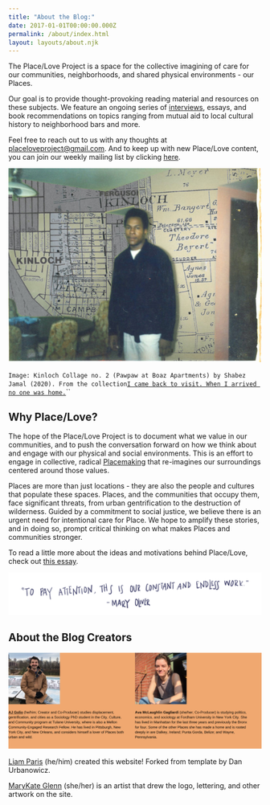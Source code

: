 ```yaml
---
title: "About the Blog:"
date: 2017-01-01T00:00:00.000Z
permalink: /about/index.html
layout: layouts/about.njk
---
```

The Place/Love Project is a space for the collective imagining of care for our communities, neighborhoods, and shared physical environments - our Places.

Our goal is to provide thought-provoking reading material and resources on these subjects. We feature an ongoing series of [interviews](https://placeloveproject.org/), essays, and book recommendations on topics ranging from mutual aid to local cultural history to neighborhood bars and more.

Feel free to reach out to us with any thoughts at [placeloveproject@gmail.com](mailto:agolio@tulane.edu). And to keep up with new Place/Love content, you can join our weekly mailing list by clicking [here](https://placeloveproject.substack.com/welcome).

![](/static/img/1kinloch_collage_no_2-1.jpg)

`Image: Kinloch Collage no. 2 (Pawpaw at Boaz Apartments) by Shabez Jamal (2020). From the collection`[`I came back to visit. When I arrived no one was home.`](http://www.shabezj.com/new-page)``

## Why Place/Love?

The hope of the Place/Love Project is to document what we value in our communities, and to push the conversation forward on how we think about and engage with our physical and social environments. This is an effort to engage in collective, radical [Placemaking](https://www.pps.org/article/what-is-placemaking) that re-imagines our surroundings centered around those values.

Places are more than just locations - they are also the people and cultures that populate these spaces. Places, and the communities that occupy them, face significant threats, from urban gentrification to the destruction of wilderness. Guided by a commitment to social justice, we believe there is an urgent need for intentional care for Place. We hope to amplify these stories, and in doing so, prompt critical thinking on what makes Places and communities stronger.

To read a little more about the ideas and motivations behind Place/Love, check out [this essay](https://placeloveproject.org/static/files/manifesto.pdf).

![](/static/img/quote.png)

## About the Blog Creators

![](/static/img/ava-mclaughlin-gagliardi-she_her-co-producer-is-studying-politics-economics-and-sociology-at-fordham-university-in-new-york-city.-she-has-lived-in-manhattan-for-the-last-three-years-and-previously-the-bronx-for-1-.png)

[Liam Paris](https://www.liamparis.com) (he/him) created this website! Forked from template by Dan Urbanowicz.

[MaryKate Glenn](https://www.instagram.com/mkg414/) (she/her) is an artist that drew the logo, lettering, and other artwork on the site.